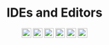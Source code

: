 <div align="center">

# IDEs and Editors

<a href="https://www.eclipse.org/downloads/"><img src="https://img.shields.io/badge/Eclipse-FE7A16.svg?style=plastic&logo=Eclipse&logoColor=white" height="22" alt="Eclipse"/></a>
<a href="https://netbeans.apache.org"><img src="https://img.shields.io/badge/NetBeansIDE-1B6AC6.svg?style=plastic&logo=apache-netbeans-ide&logoColor=white" height="22" alt="NetbeansIDE"/></a>
<a href="https://code.visualstudio.com"><img src="https://img.shields.io/badge/Visual%20Studio%20Code-0078d7.svg?style=plastic&logo=visual-studio-code&logoColor=white" height="22" alt="VSCode"/></a>
<a href="https://visualstudio.microsoft.com/pt-br/"><img src="https://img.shields.io/badge/Visual%20Studio-5C2D91.svg?style=plastic&logo=visual-studio&logoColor=white" height="22" alt="VisualStudio"/></a>
<a href="https://notepad-plus-plus.org"><img src="https://img.shields.io/badge/Notepad++-90E59A.svg?style=plastic&logo=notepad%2b%2b&logoColor=black" height="22" alt="Notepad++"/></a>
<a href="https://www.sublimetext.com"><img src="https://img.shields.io/badge/Sublime_Text-%23575757.svg?style=plastic&logo=sublime-text&logoColor=important" height="22" alt="SublimeText"/></a>

</div>

